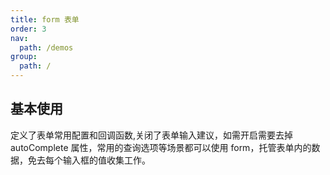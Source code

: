 ```yaml
---
title: form 表单
order: 3
nav:
  path: /demos
group:
  path: /
---
```


## 基本使用

定义了表单常用配置和回调函数,关闭了表单输入建议，如需开启需要去掉 autoComplete 属性，常用的查询选项等场景都可以使用 form，托管表单内的数据，免去每个输入框的值收集工作。

<code src="../form/index.tsx" />
